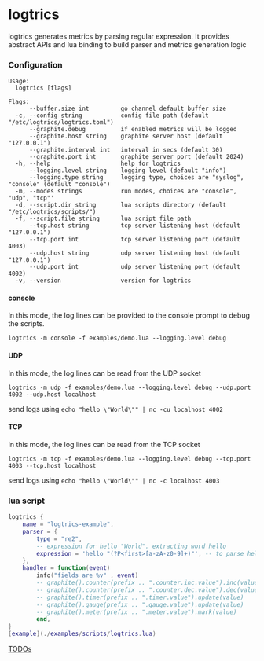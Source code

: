 # logtrics
logtrics generates metrics by parsing regular expression.
It provides abstract APIs and lua binding to build parser and metrics generation logic

### Configuration
```Usage:
Usage:
  logtrics [flags]

Flags:
      --buffer.size int         go channel default buffer size
  -c, --config string           config file path (default "/etc/logtrics/logtrics.toml")
      --graphite.debug          if enabled metrics will be logged
      --graphite.host string    graphite server host (default "127.0.0.1")
      --graphite.interval int   interval in secs (default 30)
      --graphite.port int       graphite server port (default 2024)
  -h, --help                    help for logtrics
      --logging.level string    logging level (default "info")
      --logging.type string     logging type, choices are "syslog", "console" (default "console")
  -m, --modes strings           run modes, choices are "console", "udp", "tcp"'
  -d, --script.dir string       lua scripts directory (default "/etc/logtrics/scripts/")
  -f, --script.file string      lua script file path
      --tcp.host string         tcp server listening host (default "127.0.0.1")
      --tcp.port int            tcp server listening port (default 4003)
      --udp.host string         udp server listening host (default "127.0.0.1")
      --udp.port int            udp server listening port (default 4002)
  -v, --version                 version for logtrics
```

#### console
In this mode, the log lines can be provided to the console prompt to debug the scripts.
```
logtrics -m console -f examples/demo.lua --logging.level debug
```

#### UDP
In this mode, the log lines can be read from the UDP socket
```
logtrics -m udp -f examples/demo.lua --logging.level debug --udp.port 4002 --udp.host localhost
```
send logs using `echo "hello \"World\"" | nc -cu localhost 4002`

#### TCP
In this mode, the log lines can be read from the TCP socket
```
logtrics -m tcp -f examples/demo.lua --logging.level debug --tcp.port 4003 --tcp.host localhost
```
send logs using `echo "hello \"World\"" | nc -c localhost 4003`

### lua script
```lua
logtrics {
	name = "logtrics-example",
	parser = {
		type = "re2",
		-- expression for hello "World". extracting word hello
		expression = 'hello "(?P<first>[a-zA-z0-9]+)"', -- to parse hello "world"
	},
	handler = function(event)
		info("fields are %v" , event)
		-- graphite().counter(prefix .. ".counter.inc.value").inc(value)
		-- graphite().counter(prefix .. ".counter.dec.value").dec(value)
		-- graphite().timer(prefix .. ".timer.value").update(value)
		-- graphite().gauge(prefix .. ".gauge.value").update(value)
		-- graphite().meter(prefix .. ".meter.value").mark(value)
		end,
}
[example](./examples/scripts/logtrics.lua)

```
[TODOs](./TODO.md)

